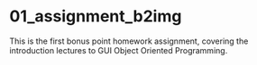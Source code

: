 # 01_assignment_b2img
This is the first bonus point homework assignment, covering the introduction lectures to GUI Object Oriented Programming.
